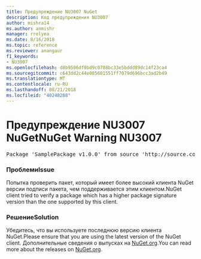 ```yaml
---
title: Предупреждение NU3007 NuGet
description: Код предупреждения NU3007
author: mishra14
ms.author: anmishr
manager: rrelyea
ms.date: 8/16/2018
ms.topic: reference
ms.reviewer: anangaur
f1_keywords:
- NU3007
ms.openlocfilehash: d8b9506df0bd9c0708bc33e5bddd89dc14f23ca4
ms.sourcegitcommit: c643dd2c44e085601551ff7079d696bcc3ad2b49
ms.translationtype: MT
ms.contentlocale: ru-RU
ms.lasthandoff: 08/21/2018
ms.locfileid: "40248288"
---
```

# <a name="nuget-warning-nu3007"></a><span data-ttu-id="77481-103">Предупреждение NU3007 NuGet</span><span class="sxs-lookup"><span data-stu-id="77481-103">NuGet Warning NU3007</span></span>

<pre>Package 'SamplePackage v1.0.0' from source 'http://source.com/index.json': The package signature format version is not supported. Updating your client may solve this problem.</pre>

### <a name="issue"></a><span data-ttu-id="77481-104">Проблеми</span><span class="sxs-lookup"><span data-stu-id="77481-104">Issue</span></span>

<span data-ttu-id="77481-105">Попытка проверить пакет, который имеет более высокий клиента NuGet версии подписи пакета, чем поддерживается этим клиентом.</span><span class="sxs-lookup"><span data-stu-id="77481-105">NuGet client tried to verify a package which has a higher package signature version than the one supported by this client.</span></span>


### <a name="solution"></a><span data-ttu-id="77481-106">Решение</span><span class="sxs-lookup"><span data-stu-id="77481-106">Solution</span></span>

<span data-ttu-id="77481-107">Убедитесь, что вы используете последнюю версию клиента NuGet.</span><span class="sxs-lookup"><span data-stu-id="77481-107">Please ensure that you are using the latest version of the NuGet client.</span></span> <span data-ttu-id="77481-108">Дополнительные сведения о выпусках на [NuGet.org](https://www.nuget.org/downloads).</span><span class="sxs-lookup"><span data-stu-id="77481-108">You can read more about the releases on [NuGet.org](https://www.nuget.org/downloads).</span></span>


